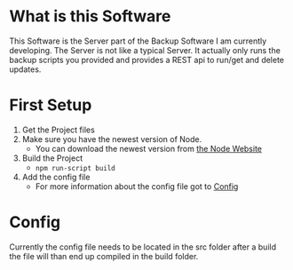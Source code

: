 # What is this Software

This Software is the Server part of the Backup Software I am currently developing. The Server is not like a typical Server. It actually only runs the backup scripts you provided and provides a REST api to run/get and delete updates.

# First Setup

1. Get the Project files 
2. Make sure you have the newest version of Node.
   - You can download the newest version from [the Node Website](https://nodejs.org/en/)
3. Build the Project
   - ```npm run-script build```
4. Add the config file
   - For more information about the config file got to [Config](#Config)

# Config

Currently the config file needs to be located in the src folder after a build the file will than end up compiled in the build folder.
